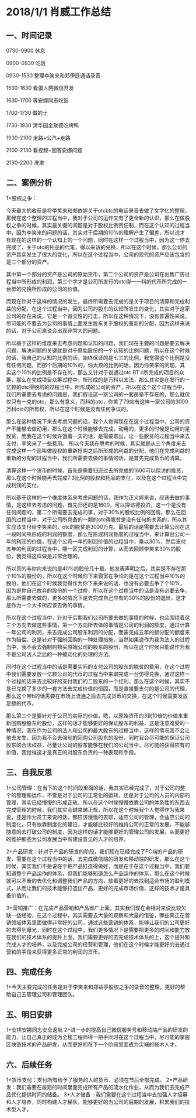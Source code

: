 # 2018/1/1 肖威工作总结
## 一、时间记录

0730-0900 休息

0900-0930 吃饭

0930-1530 整理李笑来和郑伊廷通话录音

1530-1630 看蛋人网微信开发

1630-1700 等安娜同志吃饭

1700-1730 做的士

1730-1930 清华园全聚德吃烤鸭

1930-2100 走路+公汽+走路

2100-2130 看视频+回答安娜问题

2130-2200 洗漱

## 二、案例分析

1+股权之争：

今天最大的收获是将李笑来和郑依婷关于otcbtc的电话录音去做了文字化的整理，那我在这个整理的过程当中，我对于公司的运作又有了更全新的认识，那么在做股权之争的时候，其实最关键的问题是对于股权比例责任制，而在这个认知的过程当中，因为李笑来的问题的话，其实对于后期的10%的理解产生了偏差，所以说才有现在的这样的一个认知上的一个问题，同时在这样一个过程当中，因为这一停去完成了，关于otc的托品的代笔，得以采访的兑换，所以在这个时候，那么公司的资产其实发生了很大的变化，所以在这个过程当中，公司的现代的资产应该包含的是三个部分的资产。

其中第一个部分的资产是公司的原始货币，第二个公司的资产是公司在出售广告过程当中所形成的利润，第三个字才是公司所发行的otc得一一科的代币所完成的一台房的兑换所形成的公司的价值。

而现在针对于这样的情况的发生，最终所需要去完成的是关于项目的清算和完成利益的分配，在这个过程当中，因为公司的股东的认知所发生的变化，其实对于这家公司的存在来说，它是一个毁灭性的打击，所以在这种情况下，没有普遍性来说，尽可能的不要去为公司的事情上面发生股东关于股权的重新的分配，因为这样来说的话，对于公司来说会出现非常大的问题。

所以基于这样的维度来去考虑问题和认知的问题，我们现在主要的问题是要去解决问题，解决问题的关键就是对于原始股份的一个认知的比例问题，所以在这个时候的话，我自己的认知的比例的话，始终保证的是七三的比例，我觉得这个比例是没有任何问题，而那个后期的10%的，你太烦的比例的话，因为你笑来的问题，其实这个10%的比例是不存在的，那么又针对于说通过otc BT c所完成的项目的众筹，那么在完成项目众筹过程中，所形成的是万科以太法，那么其实是在发行的一亿颗的otc得脱坑的过程当中，所形成的公司的资产，所以在这个这个过程当中，我们所需要去考虑的问题是，我们假设这一家公司的一套房是不存在的，那么就仅仅只有一克的otc，那么有意义，而科的otc，你笑了79站有这样一家公司的3000万科otc的所有权，所以在这个时候是没有任何争议的。

那么在这种情况下来去考虑问题的话，我个人觉得现在在这个过程当中，公司的资产不能够去做动用，那么在这个时候能够去完成，动用的，更多的时候是动用的是脱贫，而我在这个时候许饿着一天的话，是需要取出，让一些脱贫的过程当中来去支付，李笑来了一些费用。
所以今天我在思考的时候，其实就是从三个角度来去完成这样一个恶叫做股权的重新抢购之后所形成的利益的分配，他们在完成利益的重新的分配的过程当中，我们所需要去做的事情的话，是首先完成货币的清算。

清算这样一个货币的时候，首先是需要归还过去所完成的1600可以探访的投资，那么在这个时候能再去完成7:3比例的股权和托品的支付，以及在这个过程当中完成利润的支付。

所以基于这样的一个维度体系来考虑问题的话，我作为正义婷来说，应该去做的事情，是这样去考虑的问题，首先归还的是1600，可以探访德投资，这一个是没有任何问题的，第二个所需要去完成的事，对于30%的股权比例的回购，那么在回国的过程当中，对于公司所具备的一颗的otc得脱贫是没有任何的关系的，所以其实应该支付给李笑来的，otc的脱贫是3000万克。最后的话是需要去计算公司在这一段时间所形成的利润的额度，那么在形成利润额度的过程当中，来计算出公司一年的利润的价值，在这个公司一年的利润价值的过程当中，乘以30%，然后支付五年的利润的过程当中，哪一区完成利润的计算，从而去回顾李笑来30%的股份，我觉得这样做是非常合理的。

所以真的与你向来说的是40%的股份几十载，他发表声明之后，其实是不存在那个10%的股份的，所以在这个时候你下来寝室在争论的是在这个过程当中10%的股份，他们在这个时候我觉得作为你下来来说的话，也没有必要去争了个10%，因为是你自己放弃的股份的一个过程，所以在这个过程当中的话是没有必要去争，那么所需要去做的，更多的情况下是去完成自己应有的30%的股份的退出，这才是作为一个大卡所应该去做的事情。

所以在这个过程当中，针对于后期我们公司所要去做的事情的时候，也会围绕着这三个方向去做这些事情，第一个方向所去做的事情是公司的利润的额度，通过计算一年公司的利润，来去完成公司股东利润的分配，而需完成五年的额分配的额度来作为赔偿，这是针对于强制回购的一种处理措施，当然如果说作为我为法人的过程当中，我不会去强制购物买原始公司的股东的股份，所以在这个时候只能说作为我不是公司法人之后的一种被动化的处理的方法。

同时在这个过程当中的话是需要实际的支付公司的股东的脱贫的费用，在这个过程中我们需要发放一亿颗公司的代币的过程当中来取完成一台仿得兑换，通过这样一个过程的话来去比较好的支付我们的二股东的一个红利，那么在这个时候，其实不是已兑换了多少的一套方法去完成价值的恒固，而是直接要支付的是公司的代理，那么这个带b的话需要在市场上流通之后去完成货币的交换，在这个时候需要发放足额的代币。

那么第三个是要针对于公司的实际的价值，嗯，以原始货币的3到10倍的价值来重新回购股股东的股份，这样的话才能够更好的保证股东的利益，这是注意难受的一种情况，我在作为公司的法人和公司的最大股东的过程当中，这样的情况我不会让他去发生，因为我不会去强制的回购公司股东的股份，同时我会尽可能的保证公司股东的合法权益，尽量让公司的股东能够在我们的公司当中，尽可能的获得应有的价值，我觉得这才是真正的对股东负责的一种表现和手段。

## 三、自我反思

1+公司管理：在当下的这个时间段里面的话，我其实已经完成了，对于公司的整个的管理和运作，不管是对于公司的正常化的运转，还是对于公司的人员的内部的管理，其实已经慢慢的形成正轨，所以在这个时候慢慢依靠公司的体系性的东西去完成管理的时候，我们其实会越来越正规，所以在这个时候我个人觉得作为我来说，还是作为员工来说的话，都应该慢慢的去耶，适应公司的管理，会适应公司的制度化，只有依靠制度化的建设，才能够比较好的维持公司的正常的发展，不能够随意的去打破公司的制度，因为这样的话才能够更好的管理公司的发展，从而更好的维护那些为公司发展当中有建设意见的人才的培养。

2+产品研发：针对于产品的研发的阶段，我们现在已经完成了PC端的产品的研发，需要在这个过程当中的话，去完成微信端的研发和移动端的研发，那么在这个时候，其实我们不是说在于把产品打造得做好，而是在于在这个过程当中，我们要知道整个产品运作的体系，但我们能够知道怎么产品运作的体系，那么在这个时候就可以不断的去优化和调整我们产品的方向，放着更好的去找到适合市场的盈利模式，从而让我们的技术能够打造出产品，更好的完成市场价值，这样的技术才是具备价值的。

3+营销推广：在完成产品营销和产品推广上面，其实我们现在会相对来说比较欠缺一些经验，在这个过程中，其实需要去大量的观察和大量的借鉴，哪些真正在营销领域体系里面做得非常好的公司，通过这些营销的体系，能够让我们的公司更好的去得到曝光，同时在这个过程中，我们更多情况下是需要把更多的时间和能力放在我们的技术体系的提升上面，我们需要更好的去完成技术体系的上，这个提升和完成人才的培养，以及完成公司的经营和管理，他们在这个时候才能更好的去通过营销的手段来获得更多正常的利润的货币。

## 四、完成任务

1+今天主要完成的任务是对于李笑来和郑益亭股权之争的录音的整理，更好的帮助自己去管理公司和管理团队。

## 五、明日安排

1+安排安娜同志安全返航
2+进一步的提高自己微信服务号和移动端产品的研发的能力，让自己真正的成为全栈工程师得一把手同时在这个过程当中，尽可能的掌握区块链技术的产品研发，从而更好的在下一个阶段里面成为尖端的技术人才。

## 六、后续任务

1+货币支付：支付所有给予了服务的人的货币，必须在节后全部完成。
2+产品研发：我们需要在最短的时间里面完成所有产品的流水化作业，从而为我们去完成产品优化提供时间的储备。
3+人才储备：我们需要在这个过程当中去加强人才招募和人才培养，同时构建人才梯队，能够更好的为公司的后期的发展，积累我们的技术型人才。
